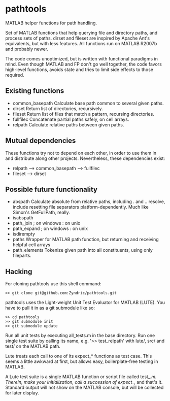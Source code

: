 pathtools
=========

MATLAB helper functions for path handling.

Set of MATLAB functions that help querying file and directory paths, and
process sets of paths. dirset and fileset are inspired by Apache Ant's
equivalents, but with less features. All functions run on MATLAB R2007b and
probably newer.

The code comes unoptimized, but is written with functional paradigms in mind.
Even though MATLAB and FP don't go well together, the code favors high-level
functions, avoids state and tries to limit side effects to those required.


Existing functions
------------------

- common_basepath Calculate base path common to several given paths.
- dirset          Return list of directories, recursively.
- fileset         Return list of files that match a pattern, recursing directories.
- fullfilec       Concatenate partial paths safely, on cell arrays.
- relpath         Calculate relative paths between given paths.


Mutual dependencies
-------------------

These functions try not to depend on each other, in order to use them in and
distribute along other projects. Nevertheless, these dependencies exist:

- relpath --> common_basepath --> fullfilec
- fileset --> dirset


Possible future functionality
-----------------------------

- abspath     Calculate absolute from relative paths, including . and .. resolve, include resetting file separators platform-dependently. Much like Simon's GetFullPath, really.
- isabspath
- path_join   ; on windows : on unix
- path_expand ; on windows : on unix
- isdirempty
- paths       Wrapper for MATLAB path function, but returning and receiving helpful cell arrays
- path_elements Tokenize given path into all constituents, using only fileparts.


Hacking
-------

For cloning pathtools use this shell command:

    >> git clone git@github.com:Zyndric/pathtools.git

pathtools uses the Light-weight Unit Test Evaluator for MATLAB (LUTE). You have
to pull it in as a git submodule like so:

    >> cd pathtools
    >> git submodule init
    >> git submodule update

Run all unit tests by executing all_tests.m in the base directory. Run one
single test suite by calling its name, e.g. '>> test_relpath' with lute/, src/
and test/ on the MATLAB path.

Lute treats each call to one of its expect_* functions as test case. This seems
a little awkward at first, but allows easy, boilerplate-free testing in MATLAB.

A Lute test suite is a single MATLAB function or script file called test_*.m.
Therein, make your initialization, call a succession of expect_*, and that's it.
Standard output will not show on the MATLAB console, but will be collected for
later display.

